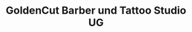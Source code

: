 ---
title: "GoldenCut Barber und Tattoo Studio UG"
url: /traunreut/goldencut-barber-und-tattoo-studio-ug/
shop: Friseur
---